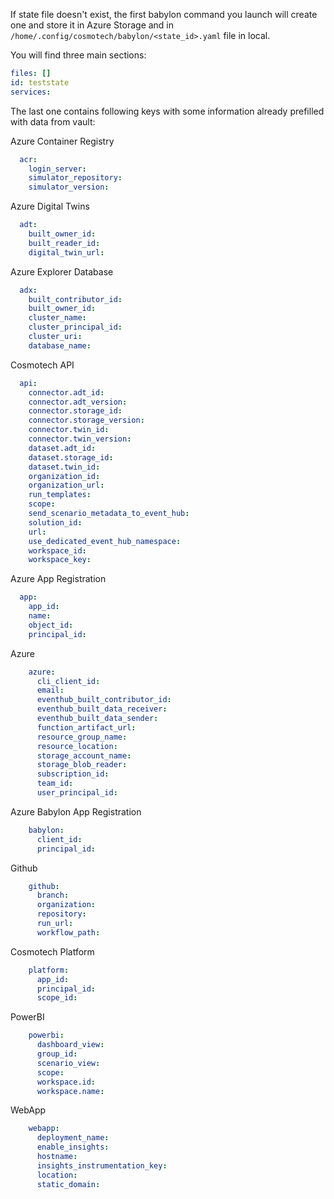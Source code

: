 If state file doesn't exist, the first babylon command you launch will create one and store it in Azure Storage
and in `/home/.config/cosmotech/babylon/<state_id>.yaml` file in local.

You will find three main sections:
```yaml
files: []
id: teststate
services:
```
The last one contains following keys with some information already prefilled with data from vault:

Azure Container Registry 

```yaml
  acr:
    login_server: 
    simulator_repository: 
    simulator_version: 
```

Azure Digital Twins 

```yaml
  adt:
    built_owner_id: 
    built_reader_id: 
    digital_twin_url:  
```

Azure Explorer Database

```yaml
  adx:
    built_contributor_id: 
    built_owner_id: 
    cluster_name: 
    cluster_principal_id: 
    cluster_uri: 
    database_name: 
```

Cosmotech API 

```yaml
  api:
    connector.adt_id: 
    connector.adt_version: 
    connector.storage_id: 
    connector.storage_version: 
    connector.twin_id: 
    connector.twin_version: 
    dataset.adt_id: 
    dataset.storage_id: 
    dataset.twin_id: 
    organization_id: 
    organization_url: 
    run_templates: 
    scope: 
    send_scenario_metadata_to_event_hub: 
    solution_id: 
    url: 
    use_dedicated_event_hub_namespace: 
    workspace_id: 
    workspace_key: 
```

Azure App Registration

```yaml
  app:
    app_id: 
    name: 
    object_id: 
    principal_id: 
```

Azure 

```yaml
    azure:
      cli_client_id:
      email: 
      eventhub_built_contributor_id:
      eventhub_built_data_receiver:
      eventhub_built_data_sender:
      function_artifact_url: 
      resource_group_name: 
      resource_location: 
      storage_account_name: 
      storage_blob_reader: 
      subscription_id:
      team_id:
      user_principal_id: 
```

Azure Babylon App Registration 

```yaml
    babylon:
      client_id: 
      principal_id: 
```

Github 

```yaml
    github:
      branch: 
      organization: 
      repository: 
      run_url: 
      workflow_path: 
```

Cosmotech Platform 

```yaml
    platform:
      app_id: 
      principal_id: 
      scope_id: 
```

PowerBI

```yaml
    powerbi:
      dashboard_view: 
      group_id: 
      scenario_view: 
      scope: 
      workspace.id:
      workspace.name:
```

WebApp 

```yaml
    webapp:
      deployment_name: 
      enable_insights: 
      hostname: 
      insights_instrumentation_key: 
      location: 
      static_domain: 
```

